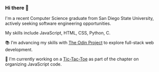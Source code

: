### Hi there 👋

I'm a recent Computer Science graduate from San Diego State University, actively seeking software engineering opportunities.

My skills include JavaScript, HTML, CSS, Python, C.

📚 I'm advancing my skills with [The Odin Project](https://www.theodinproject.com/) to explore full-stack web development.

🌱 I'm currently working on a [Tic-Tac-Toe](https://github.com/vndlgd/tic-tac-toe/tree/main) as part of the chapter on organizing JavaScript code.
